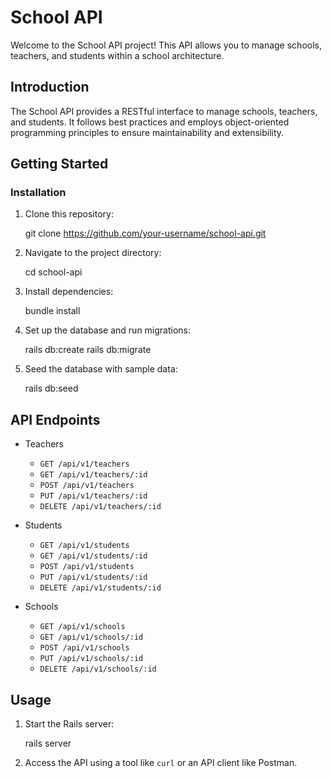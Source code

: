 
# School API

Welcome to the School API project! This API allows you to manage schools, teachers, and students within a school architecture.

## Introduction

The School API provides a RESTful interface to manage schools, teachers, and students. It follows best practices and employs object-oriented programming principles to ensure maintainability and extensibility.

## Getting Started


### Installation

1. Clone this repository:


   git clone https://github.com/your-username/school-api.git
 

2. Navigate to the project directory:

   cd school-api


3. Install dependencies:

  
   bundle install


4. Set up the database and run migrations:


   rails db:create
   rails db:migrate


5. Seed the database with sample data:

   
   rails db:seed


## API Endpoints

- Teachers
  - `GET /api/v1/teachers`
  - `GET /api/v1/teachers/:id`
  - `POST /api/v1/teachers`
  - `PUT /api/v1/teachers/:id`
  - `DELETE /api/v1/teachers/:id`

- Students
  - `GET /api/v1/students`
  - `GET /api/v1/students/:id`
  - `POST /api/v1/students`
  - `PUT /api/v1/students/:id`
  - `DELETE /api/v1/students/:id`

- Schools
  - `GET /api/v1/schools`
  - `GET /api/v1/schools/:id`
  - `POST /api/v1/schools`
  - `PUT /api/v1/schools/:id`
  - `DELETE /api/v1/schools/:id`

## Usage

1. Start the Rails server:


   rails server
  

2. Access the API using a tool like `curl` or an API client like Postman.

